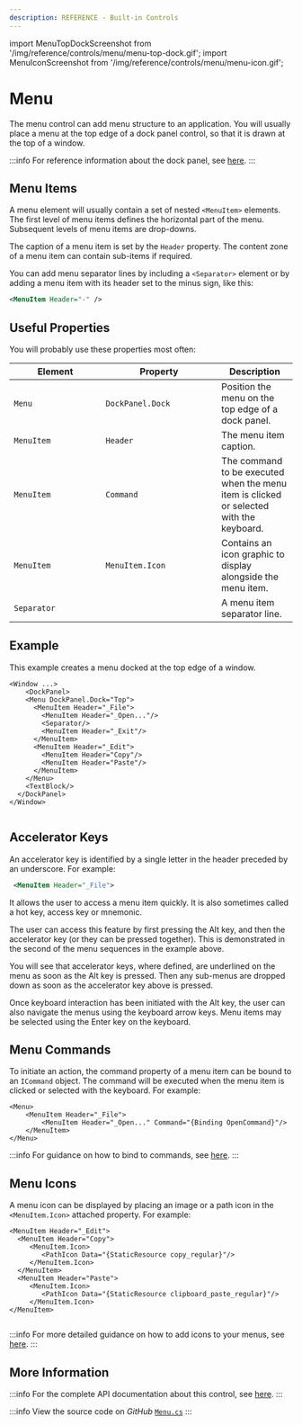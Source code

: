 ```yaml
---
description: REFERENCE - Built-in Controls
---
```


import MenuTopDockScreenshot from '/img/reference/controls/menu/menu-top-dock.gif';
import MenuIconScreenshot from '/img/reference/controls/menu/menu-icon.gif';

# Menu

The menu control can add menu structure to an application. You will usually place a menu at the top edge of a dock panel control, so that it is drawn at the top of a window.

:::info
For reference information about the dock panel, see [here](dockpanel.md).
:::

## Menu Items

A menu element will usually contain a set of nested `<MenuItem>` elements. The first level of menu items defines the horizontal part of the menu. Subsequent levels of menu items are drop-downs.

The caption of a menu item is set by the `Header` property. The content zone of a menu item can contain sub-items if required.

You can add menu separator lines by including a `<Separator>` element or by adding a menu item with its header set to the minus sign, like this:

```xml
<MenuItem Header="-" />
```

## Useful Properties

You will probably use these properties most often:

<table><thead><tr><th width="147.33333333333331">Element</th><th width="190">Property</th><th>Description</th></tr></thead><tbody><tr><td><code>Menu</code></td><td><code>DockPanel.Dock</code></td><td>Position the menu on the top edge of a dock panel.</td></tr><tr><td><code>MenuItem</code></td><td><code>Header</code></td><td>The menu item caption.</td></tr><tr><td><code>MenuItem</code></td><td><code>Command</code></td><td>The command to be executed when the menu item is clicked or selected with the keyboard.</td></tr><tr><td><code>MenuItem</code></td><td><code>MenuItem.Icon</code></td><td>Contains an icon graphic to display alongside the menu item.</td></tr><tr><td><code>Separator</code></td><td></td><td>A menu item separator line.</td></tr></tbody></table>

## Example

This example creates a menu docked at the top edge of a window.

```markup
<Window ...>
    <DockPanel>
    <Menu DockPanel.Dock="Top">
      <MenuItem Header="_File">
        <MenuItem Header="_Open..."/>
        <Separator/>
        <MenuItem Header="_Exit"/>
      </MenuItem>
      <MenuItem Header="_Edit">
        <MenuItem Header="Copy"/>
        <MenuItem Header="Paste"/>
      </MenuItem>
    </Menu>
    <TextBlock/>
  </DockPanel>
</Window>
```

<img src={MenuTopDockScreenshot} alt="" />

## Accelerator Keys

An accelerator key is identified by a single letter in the header preceded by an underscore. For example:

```xml
 <MenuItem Header="_File">
```

It allows the user to access a menu item quickly. It is also sometimes called a hot key, access key or mnemonic.

The user can access this feature by first pressing the Alt key, and then the accelerator key (or they can be pressed together). This is demonstrated in the second of the menu sequences in the example above.

You will see that accelerator keys, where defined, are underlined on the menu as soon as the Alt key is pressed. Then any sub-menus are dropped down as soon as the accelerator key above is pressed.

Once keyboard interaction has been initiated with the Alt key, the user can also navigate the menus using the keyboard arrow keys. Menu items may be selected using the Enter key on the keyboard.

## Menu Commands

To initiate an action, the command property of a menu item can be bound to an `ICommand` object. The command will be executed when the menu item is clicked or selected with the keyboard. For example:

```markup
<Menu>
    <MenuItem Header="_File">
        <MenuItem Header="_Open..." Command="{Binding OpenCommand}"/>
    </MenuItem>
</Menu>
```

:::info
For guidance on how to bind to commands, see [here](../../basics/user-interface/adding-interactivity.md).
:::

## Menu Icons

A menu icon can be displayed by placing an image or a path icon in the `<MenuItem.Icon>` attached property. For example:

```markup
<MenuItem Header="_Edit">
  <MenuItem Header="Copy">
     <MenuItem.Icon>
        <PathIcon Data="{StaticResource copy_regular}"/>
     </MenuItem.Icon>
  </MenuItem>
  <MenuItem Header="Paste">
     <MenuItem.Icon>
        <PathIcon Data="{StaticResource clipboard_paste_regular}"/>
     </MenuItem.Icon>
</MenuItem>
```

<img src={MenuIconScreenshot} alt="" />

:::info
For more detailed guidance on how to add icons to your menus, see [here](../../guides/graphics-and-animation/how-to-add-menu-icons.md).
:::

## More Information

:::info
For the complete API documentation about this control, see [here](http://reference.avaloniaui.net/api/Avalonia.Controls/Menu/).
:::

:::info
View the source code on _GitHub_ [`Menu.cs`](https://github.com/AvaloniaUI/Avalonia/blob/master/src/Avalonia.Controls/Menu.cs)
:::
